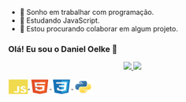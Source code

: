 - 🔭 Sonho em trabalhar com programação.
- 🌱 Estudando JavaScript.
- 👯 Estou procurando colaborar em algum projeto.

### Olá! Eu sou o Daniel Oelke 👋
<div align="center">
  <a href="https://github.com/danieloelke">
  <img height="180em" src="https://github-readme-stats.vercel.app/api?username=danieloelke&show_icons=true&theme=dracula&include_all_commits=true&count_private=true"/>
  <img height="180em" src="https://github-readme-stats.vercel.app/api/top-langs/?username=danieloelke&layout=compact&langs_count=7&theme=dracula"/>
</div>


<div><br>
  <img align="center" alt="Rafa-Js" height="30" width="40" src="https://raw.githubusercontent.com/devicons/devicon/master/icons/javascript/javascript-plain.svg">
  <img align="center" alt="Rafa-HTML" height="30" width="40" src="https://raw.githubusercontent.com/devicons/devicon/master/icons/html5/html5-original.svg">
  <img align="center" alt="Rafa-CSS" height="30" width="40" src="https://raw.githubusercontent.com/devicons/devicon/master/icons/css3/css3-original.svg">
  <img align="center" alt="Rafa-Python" height="30" width="40" src="https://raw.githubusercontent.com/devicons/devicon/master/icons/python/python-original.svg">
</div>
 
</div>


